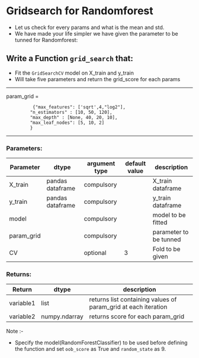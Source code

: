 # Gridsearch for Randomforest

* Let us check for every params and what is the mean and std.
* We have made your life simpler we have given the parameter to be tunned for Randomforest:

## Write a Function `grid_search` that:
- Fit the `GridSearchCV` model on X_train and y_train
- Will take five parameters and return the grid_score for each params 
***
param_grid = 

              {"max_features": ['sqrt',4,"log2"],
             "n_estimators" : [10, 50, 120],
             "max_depth" : [None, 40, 20, 10],
             "max_leaf_nodes": [5, 10, 2]
             }
***

### Parameters:

| Parameter | dtype | argument type | default value | description |
| --- | --- | --- | --- | --- | 
| X_train | pandas dataframe | compulsory | | X_train dataframe |
| y_train | pandas dataframe | compulsory | | y_train dataframe |
| model |  | compulsory | | model to be fitted |
| param_grid | | compulsory | | parameter to be tunned |
| CV | | optional | 3 | Fold to be given |



### Returns:
| Return | dtype | description |
| --- | --- | --- | 
| variable1 | list | returns list containing values of param_grid at each iteration|
| variable2 | numpy.ndarray | returns score for each param_grid |



Note :-
- Specify the model(RandomForestClassifier) to be used before defining the function and set `oob_score` as True 
and `random_state` as 9.